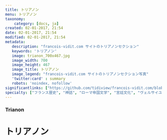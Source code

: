 ```yaml
---
title: トリアノン
menu: トリアノン
taxonomy:
    category: [docs, ja]
created: 02-01-2017, 21:54
date: 02-01-2017, 21:54
modified: 02-01-2017, 21:54
metadata:
   description: "francois-vidit.com サイトのトリアノンセクション"
   keywords: 'トリアノン'
   image: trianon_700x467.jpg
   image_width: 700
   image_height: 467
   image_title: トリアノン
   image_legend: "francois-vidit.com サイトのトリアノンセクション写真"
   'twitter:card' : summary
   robots: 'noindex, nofollow'
significantlinks: ["https://github.com/tidiview/francois-vidit.com/blob/develop/user/sites/docs/pages/01.home/02.versailles/03.trianon/chapter.ja.md"]
specialty: ["フランス歴史", "神話", "ローマ帝国文学", "宮廷文化", "ヴェルサイユ宮殿", "トリアノン"]
---
```

### Trianon

# トリア<wbr>ノン